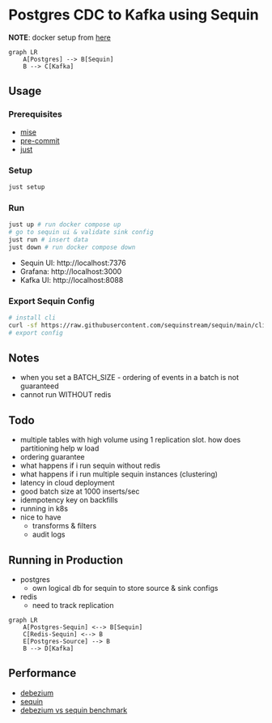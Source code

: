 # Postgres CDC to Kafka using Sequin

__NOTE__: docker setup from [here](https://github.com/sequinstream/sequin/tree/main/docker)

```mermaid
graph LR
    A[Postgres] --> B[Sequin]
    B --> C[Kafka]
```

## Usage
### Prerequisites
- [mise](https://mise.run/)
- [pre-commit](https://pre-commit.com/)
- [just](https://just.systems/)

### Setup
```bash
just setup
```

### Run
```bash
just up # run docker compose up
# go to sequin ui & validate sink config
just run # insert data
just down # run docker compose down
```

- Sequin UI: http://localhost:7376
- Grafana: http://localhost:3000
- Kafka UI: http://localhost:8088

### Export Sequin Config
```bash
# install cli
curl -sf https://raw.githubusercontent.com/sequinstream/sequin/main/cli/installer.sh | sh
# export config

```

## Notes
- when you set a BATCH_SIZE - ordering of events in a batch is not guaranteed
- cannot run WITHOUT redis

## Todo
- multiple tables with high volume using 1 replication slot. how does partitioning help w load
- ordering guarantee
- what happens if i run sequin without redis
- what happens if i run multiple sequin instances (clustering)
- latency in cloud deployment
- good batch size at 1000 inserts/sec
- idempotency key on backfills
- running in k8s
- nice to have
    - transforms & filters
    - audit logs

## Running in Production
- postgres
  - own logical db for sequin to store source & sink configs
- redis
  - need to track replication

```mermaid
graph LR
    A[Postgres-Sequin] <--> B[Sequin]
    C[Redis-Sequin] <--> B
    E[Postgres-Source] --> B
    B --> D[Kafka]
```

## Performance
- [debezium](https://estuary.dev/blog/debezium-cdc-pain-points/)
- [sequin](https://sequinstream.com/docs/performance)
- [debezium vs sequin benchmark](https://github.com/sequinstream/sequin-vs-debezium-benchmark/tree/main)
